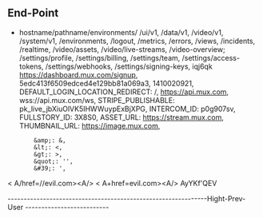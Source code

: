 ## End-Point 

- hostname/pathname/environments/ 
/ui/v1,
/data/v1,
/video/v1,
/system/v1,
/environments,
/logout,
/metrics,
/errors,
/views,
/incidents,
/realtime,
/video/assets,
/video/live-streams,
/video-overview;
/settings/profile,
/settings/billing,
/settings/team,
/settings/access-tokens,
/settings/webhooks,
/settings/signing-keys,
iqj6qk
https://dashboard.mux.com/signup,
5edc413f6509edced4e129bb81a069a3,
1410020921,
DEFAULT_LOGIN_LOCATION_REDIRECT: /,
https://api.mux.com,
wss://api.mux.com/ws,
STRIPE_PUBLISHABLE: pk_live_jbXiuOlVK5IHWWuypExBjXPG,
INTERCOM_ID: p0g907sv,
FULLSTORY_ID: 3X8S0,
ASSET_URL: https://stream.mux.com,
THUMBNAIL_URL: https://image.mux.com,


		  &amp;: &,
          &lt;: <,
          &gt;: >,
          &quot;: '',
          &#39;: ',

&lt; A/href&#x3d;//evil.com&gt;&lt;A/&gt;
&lt; A+href&#x3d;evil&#x2e;com&gt;&lt;A&#x2f;&gt;
AyYKf'QEV





--------------------------------------------------------------Hight-Prev-User --------------------------

